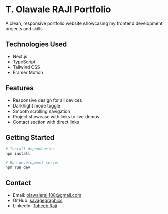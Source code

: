 # T. Olawale RAJI Portfolio

A clean, responsive portfolio website showcasing my frontend development projects and skills.

## Technologies Used

- Next.js
- TypeScript
- Tailwind CSS
- Framer Motion

## Features

- Responsive design for all devices
- Dark/light mode toggle
- Smooth scrolling navigation
- Project showcase with links to live demos
- Contact section with direct links

## Getting Started

```bash
# Install dependencies
npm install

# Run development server
npm run dev
```

## Contact

- Email: [olawaleraji188@gmail.com](mailto:olawaleraji188@gmail.com)
- GitHub: [savagegraphics](https://github.com/savagegraphics)
- LinkedIn: [Toheeb Raji](https://linkedin.com/in/toheeb-raji-b3a615235)
